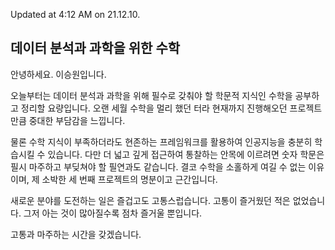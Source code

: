 Updated at 4:12 AM on 21.12.10.

## 데이터 분석과 과학을 위한 수학

안녕하세요. 이승원입니다.

오늘부터는 데이터 분석과 과학을 위해 필수로 갖춰야 할 학문적 지식인 수학을 공부하고 정리할 요량입니다. 오랜 세월 수학을 멀리 했던 터라 현재까지 진행해오던 프로젝트만큼 중대한 부담감을 느낍니다.

물론 수학 지식이 부족하더라도 현존하는 프레임워크를 활용하여 인공지능을 충분히 학습시킬 수 있습니다. 다만 더 넓고 깊게 접근하여 통찰하는 안목에 이르려면 숫자 학문은 필시 마주하고 부딪쳐야 할 필연과도 같습니다. 결코 수학을 소홀하게 여길 수 없는 이유이며, 제 소박한 세 번째 프로젝트의 명분이고 근간입니다.

새로운 분야를 도전하는 일은 즐겁고도 고통스럽습니다. 고통이 즐거웠던 적은 없었습니다. 그저 아는 것이 많아질수록 점차 즐거울 뿐입니다.

고통과 마주하는 시간을 갖겠습니다.
